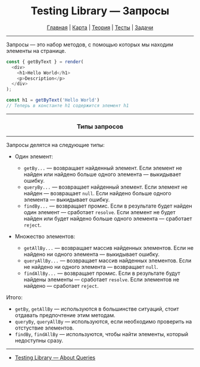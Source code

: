 <div align="center">

# Testing Library — Запросы

[Главная](https://github.com/dollaween/junior-roadmap/)
|
[Карта](/roadmap/README.md)
|
[Теория](/theory/README.md)
|
[Тесты](/tests/README.md)
|
[Задачи](/tasks/README.md)

</div>

---

Запросы — это набор методов, с помощью которых мы находим элементы на странице.

```js
const { getByText } = render(
  <div>
    <h1>Hello World</h1>
    <p>Description</p>
  </div>
);

const h1 = getByText('Hello World')
// Теперь в константе h1 содержится элемент h1
```

---

<div align="center">

### Типы запросов

</div>

---

Запросы делятся на следующие типы:
- Один элемент:
  - `getBy...` — возвращает найденный элемент. Если элемент не найден или найдено больше одного элемента — выкидывает ошибку.
  - `queryBy...` — возвращает найденный элемент. Если элемент не найден — возвращает `null`. Если найдено больше одного элемента — выкидывает ошибку.
  - `findBy...` — возвращает промис. Если в результате будет найден один элемент — сработает `resolve`. Если элемент не будет найден или будет найдено больше одного элемента — сработает `reject`.

- Множество элементов:
  - `getAllBy...` — возвращает массив найденных элементов. Если не найдено ни одного элемента — выкидывает ошибку.
  - `queryAllBy...` — возвращает массив найденных элементов. Если не найдено ни одного элемента — возвращает `null`.
  - `findAllBy...` — возвращает промис. Если в результате будут найдены элементы — сработает `resolve`. Если элементов не найдено — сработает `reject`.

Итого:
- `getBy`, `getAllBy` — используются в большинстве ситуаций, стоит отдавать предпочтение этим методам.
- `queryBy`, `queryAllBy` — используются, если необходимо проверить на отстуствие элементов.
- `findBy`, `findAllBy` — используются, чтобы найти элементы, который недоступны сразу.

---

- [Testing Library — About Queries](https://testing-library.com/docs/queries/about)
